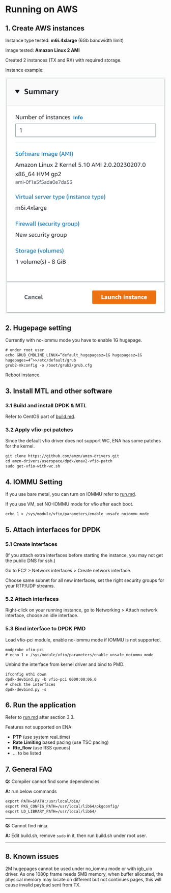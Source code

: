 # Running on AWS

## 1. Create AWS instances

Instance type tested: **m6i.4xlarge** (6Gb bandwidth limit)

Image tested: **Amazon Linux 2 AMI**

Created 2 instances (TX and RX) with required storage.

Instance example:

![instance](png/instance.png)

## 2. Hugepage setting

Currently with no-iommu mode you have to enable 1G hugepage.

```shell
# under root user
echo GRUB_CMDLINE_LINUX=”default_hugepagesz=1G hugepagesz=1G hugepages=4”>>/etc/default/grub
grub2-mkconfig -o /boot/grub2/grub.cfg
```

Reboot instance.

## 3. Install MTL and other software

### 3.1 Build and install DPDK & MTL

Refer to CentOS part of [build.md](./build.md).

### 3.2 Apply vfio-pci patches

Since the default vfio driver does not support WC, ENA has some patches for the kernel.

```shell
git clone https://github.com/amzn/amzn-drivers.git
cd amzn-drivers/userspace/dpdk/enav2-vfio-patch
sudo get-vfio-with-wc.sh
```

## 4. IOMMU Setting

If you use bare metal, you can turn on IOMMU refer to [run.md](./run.md).

If you use VM, set NO-IOMMU mode for vfio after each boot.

```shell
echo 1 > /sys/module/vfio/parameters/enable_unsafe_noiommu_mode
```

## 5. Attach interfaces for DPDK

### 5.1 Create interfaces

(If you attach extra interfaces before starting the instance, you may not get the public DNS for ssh.)

Go to  EC2 > Network interfaces > Create network interface.

Choose same subnet for all new interfaces, set the right security groups for your RTP/UDP streams.

### 5.2 Attach interfaces

Right-click on your running instance, go to Networking > Attach network interface, choose an idle interface.

### 5.3 Bind interface to DPDK PMD

Load vfio-pci module, enable no-iommu mode if IOMMU is not supported.

```shell
modprobe vfio-pci
# echo 1 > /sys/module/vfio/parameters/enable_unsafe_noiommu_mode
```

Unbind the interface from kernel driver and bind to PMD.

```shell
ifconfig eth1 down
dpdk-devbind.py -b vfio-pci 0000:00:06.0
# check the interfaces
dpdk-devbind.py -s
```

## 6. Run the application

Refer to [run.md](./run.md) after section 3.3.

Features not supported on ENA:

* **PTP** (use system real_time)
* **Rate Limiting** based pacing (use TSC pacing)
* **Rte_flow** (use RSS queues)
* ... to be listed

## 7. General FAQ

**Q:** Compiler cannot find some dependencies.

**A:** run below commands

```shell
export PATH=$PATH:/usr/local/bin/
export PKG_CONFIG_PATH=/usr/local/lib64/pkgconfig/
export LD_LIBRARY_PATH=/usr/local/lib64/
```

---

**Q:** Cannot find ninja.

**A:** Edit build.sh, remove `sudo` in it, then run build.sh under root user.

---

## 8. Known issues

2M hugepages cannot be used under no_iommu mode or with igb_uio driver. As one 1080p frame needs 5MB memory, when buffer allocated, the physical memory may locate on different but not continues pages, this will cause invalid payload sent from TX.
